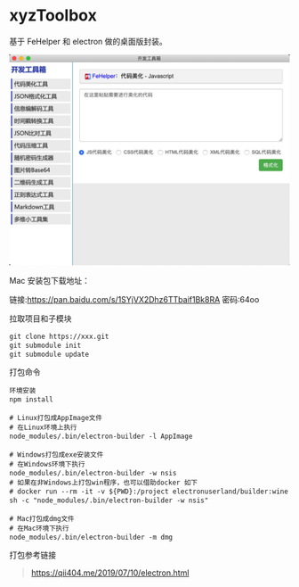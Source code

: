 # xyzToolbox

基于 FeHelper 和 electron 做的桌面版封装。

![](docs/Jietu20200405-015432.jpg)

Mac 安装包下载地址：

链接:https://pan.baidu.com/s/1SYjVX2Dhz6TTbaif1Bk8RA  密码:64oo


拉取项目和子模块

```
git clone https://xxx.git
git submodule init
git submodule update
```


打包命令

```
环境安装
npm install

# Linux打包成AppImage文件
# 在Linux环境上执行
node_modules/.bin/electron-builder -l AppImage

# Windows打包成exe安装文件
# 在Windows环境下执行
node_modules/.bin/electron-builder -w nsis
# 如果在非Windows上打包win程序，也可以借助docker 如下
# docker run --rm -it -v ${PWD}:/project electronuserland/builder:wine sh -c "node_modules/.bin/electron-builder -w nsis"

# Mac打包成dmg文件
# 在Mac环境下执行
node_modules/.bin/electron-builder -m dmg
```

打包参考链接

> https://qii404.me/2019/07/10/electron.html